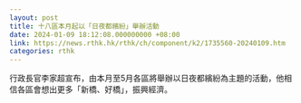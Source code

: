 ```yaml
---
layout: post
title: 十八區本月起以「日夜都繽紛」舉辦活動
date: 2024-01-09 18:12:08.000000000 +08:00
link: https://news.rthk.hk/rthk/ch/component/k2/1735560-20240109.htm
categories: rthk
---
```


行政長官李家超宣布，由本月至5月各區將舉辦以日夜都繽紛為主題的活動，他相信各區會想出更多「新橋、好橋」，振興經濟。
